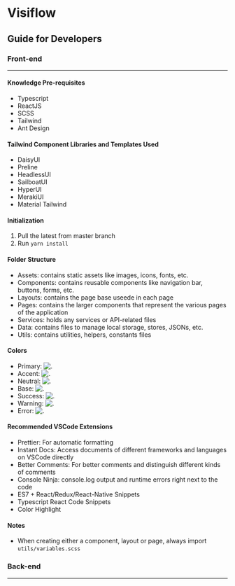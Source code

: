 # Visiflow

## Guide for Developers

### Front-end

---

#### Knowledge Pre-requisites

- Typescript
- ReactJS
- SCSS
- Tailwind
- Ant Design

#### Tailwind Component Libraries and Templates Used

- DaisyUI
- Preline
- HeadlessUI
- SailboatUI
- HyperUI
- MerakiUI
- Material Tailwind

#### Initialization

1. Pull the latest from master branch
2. Run `yarn install`

#### Folder Structure

- Assets: contains static assets like images, icons, fonts, etc.
- Components: contains reusable components like navigation bar, buttons, forms, etc.
- Layouts: contains the page base useede in each page
- Pages: contains the larger components that represent the various pages of the application
- Services: holds any services or API-related files
- Data: contains files to manage local storage, stores, JSONs, etc.
- Utils: contains utilities, helpers, constants files

#### Colors

- Primary: ![.](https://placehold.co/15x15/0db284/0db284.png)
- Accent: ![.](https://placehold.co/15x15/2C4C32/2C4C32.png)
- Neutral: ![.](https://placehold.co/15x15/D0D2CC/D0D2CC.png)
- Base: ![.](https://placehold.co/15x15/DFEAEF/DFEAEF.png)
- Success: ![.](https://placehold.co/15x15/0db284/0db284.png)
- Warning: ![.](https://placehold.co/15x15/ffce0a/ffce0a.png)
- Error: ![.](https://placehold.co/15x15/FD4A4A/FD4A4A.png)

#### Recommended VSCode Extensions

- Prettier: For automatic formatting
- Instant Docs: Access documents of different frameworks and languages on VSCode directly
- Better Comments: For better comments and distinguish different kinds of comments
- Console Ninja: console.log output and runtime errors right next to the code
- ES7 + React/Redux/React-Native Snippets
- Typescript React Code Snippets
- Color Highlight

#### Notes

- When creating either a component, layout or page, always import `utils/variables.scss`

### Back-end

---
